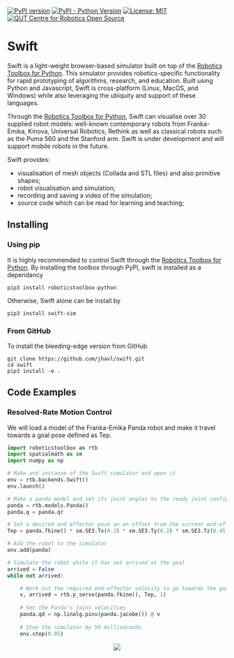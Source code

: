 [![PyPI version](https://badge.fury.io/py/swift-sim.svg)](https://badge.fury.io/py/swift-sim)
[![PyPI - Python Version](https://img.shields.io/pypi/pyversions/swift-sim)](https://img.shields.io/pypi/pyversions/swift-sim)
[![License: MIT](https://img.shields.io/badge/License-MIT-yellow.svg)](https://opensource.org/licenses/MIT)
[![QUT Centre for Robotics Open Source](https://github.com/qcr/qcr.github.io/raw/master/misc/badge.svg)](https://qcr.github.io)

# Swift

Swift is a light-weight browser-based simulator built on top of the [Robotics Toolbox for Python](https://github.com/petercorke/robotics-toolbox-python). This simulator provides robotics-specific functionality for rapid prototyping of algorithms, research, and education. Built using Python and Javascript, Swift is cross-platform (Linux, MacOS, and Windows) while also leveraging the ubiquity and support of these languages.

Through the [Robotics Toolbox for Python](https://github.com/petercorke/robotics-toolbox-python), Swift can visualise over 30 supplied robot models: well-known contemporary robots from Franka-Emika, Kinova, Universal Robotics, Rethink as well as classical robots such as the Puma 560 and the Stanford arm. Swift is under development and will support mobile robots in the future.

Swift provides:

  * visualisation of mesh objects (Collada and STL files) and also primitive shapes;
  * robot visualisation and simulation;
  * recording and saving a video of the simulation;
  * source code which can be read for learning and teaching;


## Installing
### Using pip

It is highly recommended to control Swift through the [Robotics Toolbox for Python](https://github.com/petercorke/robotics-toolbox-python). By installing the toolbox through PyPI, swift is installed as a dependancy

```shell script
pip3 install roboticstoolbox-python
```

Otherwise, Swift alone can be install by

```shell script
pip3 install swift-sim
```

### From GitHub

To install the bleeding-edge version from GitHub

```shell script
git clone https://github.com/jhavl/swift.git
cd swift
pip3 install -e .
```

## Code Examples

### Resolved-Rate Motion Control
We will load a model of the Franka-Emika Panda robot and make it travel towards a goal pose defined as Tep.

```python
import roboticstoolbox as rtb
import spatialmath as sm
import numpy as np

# Make and instance of the Swift simulator and open it
env = rtb.backends.Swift()
env.launch()

# Make a panda model and set its joint angles to the ready joint configuration
panda = rtb.models.Panda()
panda.q = panda.qr

# Set a desired and effector pose an an offset from the current end-effector pose
Tep = panda.fkine() * sm.SE3.Tx(0.2) * sm.SE3.Ty(0.2) * sm.SE3.Tz(0.45)

# Add the robot to the simulator
env.add(panda)

# Simulate the robot while it has not arrived at the goal
arrived = False
while not arrived:

    # Work out the required end-effector velocity to go towards the goal
    v, arrived = rtb.p_servo(panda.fkine(), Tep, 1)
    
    # Set the Panda's joint velocities
    panda.qd = np.linalg.pinv(panda.jacobe()) @ v
    
    # Step the simulator by 50 milliseconds
    env.step(0.05)
```
<p align="center">
 <img src="https://github.com/jhavl/swift/blob/master/.github/figures/panda.gif">
</p>
